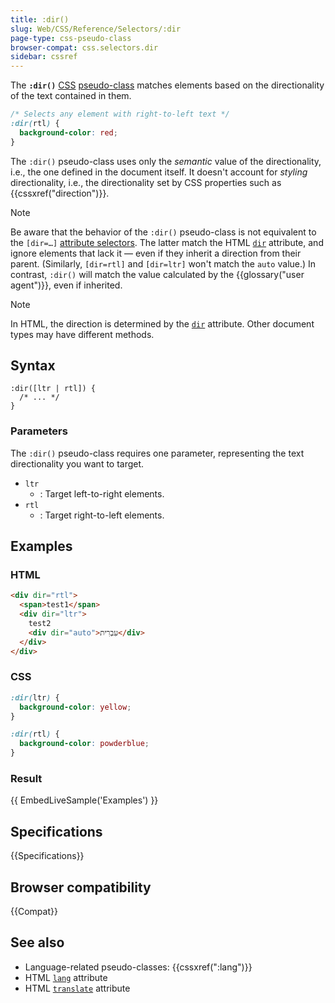 ```yaml
---
title: :dir()
slug: Web/CSS/Reference/Selectors/:dir
page-type: css-pseudo-class
browser-compat: css.selectors.dir
sidebar: cssref
---
```


The **`:dir()`** [CSS](/en-US/docs/Web/CSS) [pseudo-class](/en-US/docs/Web/CSS/Reference/Selectors/Pseudo-classes) matches elements based on the directionality of the text contained in them.

```css
/* Selects any element with right-to-left text */
:dir(rtl) {
  background-color: red;
}
```

The `:dir()` pseudo-class uses only the _semantic_ value of the directionality, i.e., the one defined in the document itself. It doesn't account for _styling_ directionality, i.e., the directionality set by CSS properties such as {{cssxref("direction")}}.

> [!NOTE]
> Be aware that the behavior of the `:dir()` pseudo-class is not equivalent to the `[dir=…]` [attribute selectors](/en-US/docs/Web/CSS/Reference/Selectors/Attribute_selectors). The latter match the HTML [`dir`](/en-US/docs/Web/HTML/Reference/Global_attributes/dir) attribute, and ignore elements that lack it — even if they inherit a direction from their parent. (Similarly, `[dir=rtl]` and `[dir=ltr]` won't match the `auto` value.) In contrast, `:dir()` will match the value calculated by the {{glossary("user agent")}}, even if inherited.

> [!NOTE]
> In HTML, the direction is determined by the [`dir`](/en-US/docs/Web/HTML/Reference/Global_attributes/dir) attribute. Other document types may have different methods.

## Syntax

```css-nolint
:dir([ltr | rtl]) {
  /* ... */
}
```

### Parameters

The `:dir()` pseudo-class requires one parameter, representing the text directionality you want to target.

- `ltr`
  - : Target left-to-right elements.
- `rtl`
  - : Target right-to-left elements.

## Examples

### HTML

```html
<div dir="rtl">
  <span>test1</span>
  <div dir="ltr">
    test2
    <div dir="auto">עִבְרִית</div>
  </div>
</div>
```

### CSS

```css
:dir(ltr) {
  background-color: yellow;
}

:dir(rtl) {
  background-color: powderblue;
}
```

### Result

{{ EmbedLiveSample('Examples') }}

## Specifications

{{Specifications}}

## Browser compatibility

{{Compat}}

## See also

- Language-related pseudo-classes: {{cssxref(":lang")}}
- HTML [`lang`](/en-US/docs/Web/HTML/Reference/Global_attributes/lang) attribute
- HTML [`translate`](/en-US/docs/Web/HTML/Reference/Global_attributes/translate) attribute
